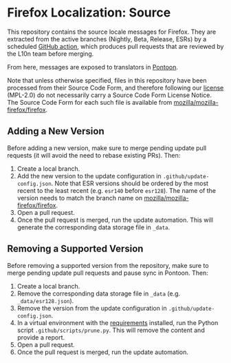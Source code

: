 # Firefox Localization: Source

This repository contains the source locale messages for Firefox.
They are extracted from the active branches (Nightly, Beta, Release, ESRs)
by a scheduled [GitHub action](./.github/workflows/update.yml),
which produces pull requests that are reviewed by the L10n team before merging.

From here, messages are exposed to translators in [Pontoon](https://pontoon.mozilla.org/).

Note that unless otherwise specified,
files in this repository have been processed from their Source Code Form,
and therefore following our [license](./LICENSE) (MPL-2.0)
do not necessarily carry a Source Code Form License Notice.
The Source Code Form for each such file is available from
[mozilla/mozilla-firefox/firefox](https://github.com/mozilla-firefox/firefox).

## Adding a New Version

Before adding a new version, make sure to merge pending update pull requests
(it will avoid the need to rebase existing PRs). Then:

1. Create a local branch.
2. Add the new version to the update configuration in `.github/update-config.json`.
Note that ESR versions should be ordered by the most recent to the least recent
(e.g. `esr140` before `esr128`). The name of the version needs to match the
branch name on [mozilla/mozilla-firefox/firefox](https://github.com/mozilla-firefox/firefox).
5. Open a pull request.
6. Once the pull request is merged, run the update automation. This will generate
the corresponding data storage file in `_data`.

## Removing a Supported Version

Before removing a supported version from the repository, make sure to merge
pending update pull requests and pause sync in Pontoon. Then:

1. Create a local branch.
2. Remove the corresponding data storage file in `_data` (e.g. `_data/esr128.json`).
3. Remove the version from the update configuration in `.github/update-config.json`.
4. In a virtual environment with the [requirements](.github/scripts/requirements.txt)
installed, run the Python script `.github/scripts/prune.py`. This will remove
the content and provide a report.
5. Open a pull request.
6. Once the pull request is merged, run the update automation.
